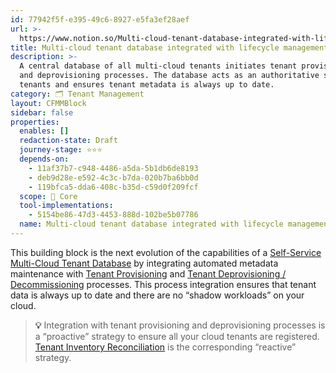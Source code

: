 ```yaml
---
id: 77942f5f-e395-49c6-8927-e5fa3ef28aef
url: >-
  https://www.notion.so/Multi-cloud-tenant-database-integrated-with-lifecycle-management-77942f5fe39549c68927e5fa3ef28aef
title: Multi-cloud tenant database integrated with lifecycle management
description: >-
  A central database of all multi-cloud tenants initiates tenant provisioning
  and deprovisioning processes. The database acts as an authoritative source of
  tenants and ensures tenant metadata is always up to date.
category: 🗂 Tenant Management
layout: CFMMBlock
sidebar: false
properties:
  enables: []
  redaction-state: Draft
  journey-stage: ⭐️⭐️⭐️
  depends-on:
    - 11af37b7-c948-4486-a5da-5b1db6de8193
    - deb9d28e-e592-4c3c-b7da-020b7ba6bb0d
    - 119bfca5-dda6-408c-b35d-c59d0f209fcf
  scope: 🏢 Core
  tool-implementations:
    - 5154be86-47d3-4453-888d-102be5b07786
  name: Multi-cloud tenant database integrated with lifecycle management
---
```


This building block is the next evolution of the capabilities of a [Self-Service Multi-Cloud Tenant Database](./self-service-multi-cloud-tenant-database.md) by integrating automated metadata maintenance with [Tenant Provisioning](./tenant-provisioning.md) and [Tenant Deprovisioning / Decommissioning](./tenant-deprovisioning-decommissioning.md) processes. This process integration ensures that tenant data is always up to date and there are no “shadow workloads” on your cloud. 

> **💡** Integration with tenant provisioning and deprovisioning processes is a “proactive” strategy to ensure all your cloud tenants are registered. [Tenant Inventory Reconciliation](./tenant-inventory-reconciliation.md) is the corresponding “reactive” strategy.

